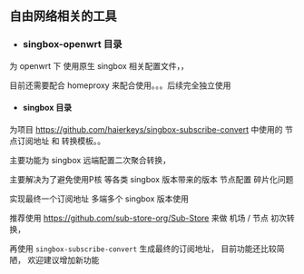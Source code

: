 ## 自由网络相关的工具

- ### singbox-openwrt 目录

为 openwrt 下 使用原生 singbox 相关配置文件，，

目前还需要配合 homeproxy 来配合使用。。。后续完全独立使用

- #### singbox 目录

为项目 https://github.com/haierkeys/singbox-subscribe-convert 中使用的 节点订阅地址 和 转换模板。。

主要功能为 singbox 远端配置二次聚合转换，

主要解决为了避免使用P核 等各类 singbox 版本带来的版本 节点配置 碎片化问题

实现最终一个订阅地址 多端多个 singbox 版本使用

推荐使用 https://github.com/sub-store-org/Sub-Store 来做  机场 / 节点 初次转换，

再使用 `singbox-subscribe-convert` 生成最终的订阅地址， 目前功能还比较简陋， 欢迎建议增加新功能
